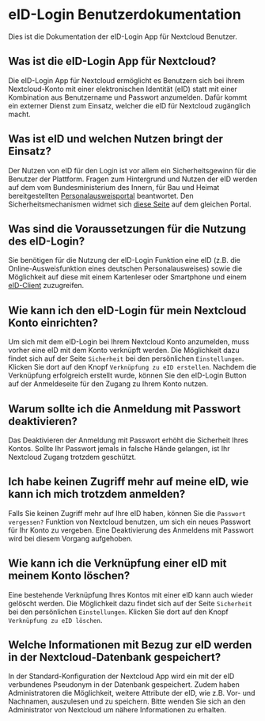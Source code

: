 # eID-Login Benutzerdokumentation

Dies ist die Dokumentation der eID-Login App für Nextcloud Benutzer.

## Was ist die eID-Login App für Nextcloud?

Die eID-Login App für Nextcloud ermöglicht es Benutzern sich bei ihrem Nextcloud-Konto mit einer elektronischen Identität (eID) statt mit einer Kombination aus Benutzername und Passwort anzumelden.
Dafür kommt ein externer Dienst zum Einsatz, welcher die eID für Nextcloud zugänglich macht.

## Was ist eID und welchen Nutzen bringt der Einsatz?

Der Nutzen von eID für den Login ist vor allem ein Sicherheitsgewinn für die Benutzer der Plattform.
Fragen zum Hintergrund und Nutzen der eID werden auf dem vom Bundesministerium des Innern, für Bau und Heimat bereitgestellten [Personalausweisportal](https://www.personalausweisportal.de/Webs/PA/DE/service/faq/faq-node.html) beantwortet.
Den Sicherheitsmechanismen widmet sich [diese Seite](https://www.personalausweisportal.de/Webs/PA/DE/buergerinnen-und-buerger/sicherheit/sicherheit-node.html) auf dem gleichen Portal.

## Was sind die Voraussetzungen für die Nutzung des eID-Login?

Sie benötigen für die Nutzung der eID-Login Funktion eine eID (z.B. die Online-Ausweisfunktion eines deutschen Personalausweises) sowie die Möglichkeit auf diese mit einem Kartenleser oder Smartphone und einem [eID-Client](https://www.personalausweisportal.de/Webs/PA/DE/buergerinnen-und-buerger/online-ausweisen/software/software-node.html) zuzugreifen.

## Wie kann ich den eID-Login für mein Nextcloud Konto einrichten?

Um sich mit dem eID-Login bei Ihrem Nextcloud Konto anzumelden, muss vorher eine eID mit dem Konto verknüpft werden.
Die Möglichkeit dazu findet sich auf der Seite `Sicherheit` bei den persönlichen `Einstellungen`.
Klicken Sie dort auf den Knopf `Verknüpfung zu eID erstellen`.
Nachdem die Verknüpfung erfolgreich erstellt wurde, können Sie den eID-Login Button auf der Anmeldeseite für den Zugang zu Ihrem Konto nutzen.

## Warum sollte ich die Anmeldung mit Passwort deaktivieren?

Das Deaktivieren der Anmeldung mit Passwort erhöht die Sicherheit Ihres Kontos.
Sollte Ihr Passwort jemals in falsche Hände gelangen, ist Ihr Nextcloud Zugang
trotzdem geschützt.

## Ich habe keinen Zugriff mehr auf meine eID, wie kann ich mich trotzdem anmelden?

Falls Sie keinen Zugriff mehr auf Ihre eID haben, können Sie die `Passwort vergessen?` Funktion von Nextcloud benutzen, um sich ein neues Passwort für Ihr Konto zu vergeben.
Eine Deaktivierung des Anmeldens mit Passwort wird bei diesem Vorgang aufgehoben.

## Wie kann ich die Verknüpfung einer eID mit meinem Konto löschen?

Eine bestehende Verknüpfung Ihres Kontos mit einer eID kann auch wieder gelöscht werden.
Die Möglichkeit dazu findet sich auf der Seite `Sicherheit` bei den persönlichen `Einstellungen`.
Klicken Sie dort auf den Knopf `Verknüpfung zu eID löschen`.

## Welche Informationen mit Bezug zur eID werden in der Nextcloud-Datenbank gespeichert?

In der Standard-Konfiguration der Nextcloud App wird ein mit der eID verbundenes Pseudonym in der Datenbank gespeichert.
Zudem haben Administratoren die Möglichkeit, weitere Attribute der eID, wie z.B. Vor- und Nachnamen, auszulesen und zu speichern.
Bitte wenden Sie sich an den Administrator von Nextcloud um nähere Informationen zu erhalten.
